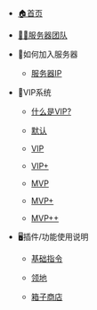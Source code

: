 <!-- docs/_sidebar.md -->

- [🏠首页](/)

- [🧑‍🏭服务器团队](/team/info.md)

- 🚀如何加入服务器

  - [服务器IP](/start/joinserver.md)

- 🏪VIP系统

  - [什么是VIP?](/vip/info.md)

  - [默认](/vip/default.md)

  - [VIP](/vip/vip.md)

  - [VIP+](/vip/vip+.md)

  - [MVP](/vip/mvp.md)

  - [MVP+](/vip/mvp+.md)

  - [MVP++](/vip/mvp++.md)

- 🖥️插件/功能使用说明

  - [基础指令](/plugins/jichu.md)

  - [领地](/plugins/res.md)

  - [箱子商店](/plugins/sit.md)
